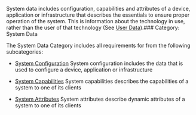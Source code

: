 System data includes configuration, capabilities and attributes of a device,
application or infrastructure that describes the essentials to ensure
proper operation of the system. This is information about the technology in use,
rather than the user of that technology (See [User Data](user_data.html)).### Category: System Data 

The System Data Category includes all requirements for from the following subcategories:
 * [System Configuration](system_configuration.html)
   System configuration includes the data that is used to configure a device, application or infrastructure

 * [System Capabilities](system_capabilities.html)
   System capabilities describes the capabilities of a system to one of its clients

 * [System Attributes](system_attributes.html)
   System attributes describe dynamic attributes of a system to one of its clients

